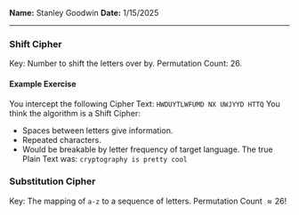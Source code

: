 **Name:** Stanley Goodwin
**Date:** 1/15/2025

---
### Shift Cipher
Key: Number to shift the letters over by.
Permutation Count: $26$.
#### Example Exercise
You intercept the following Cipher Text:
`HWDUYTLWFUMD NX UWJYYD HTTQ`
You think the algorithm is a Shift Cipher:
 - Spaces between letters give information.
 - Repeated characters.
 - Would be breakable by letter frequency of target language.
The true Plain Text was:
`cryptography is pretty cool`
### Substitution Cipher
Key: The mapping of `a-z` to a sequence of letters.
Permutation Count $\approx26!$
